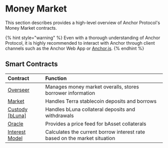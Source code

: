 # Money Market

This section describes provides a high-level overview of Anchor Protocol's Money Market contracts.

{% hint style="warning" %}
Even with a thorough understanding of Anchor Protocol, it is highly recommended to interact with Anchor through client channels such as the Anchor Web App or [Anchor.js](../../developers/anchor.js.md).
{% endhint %}

## Smart Contracts

| Contract | Function |
| :--- | :--- |
| [Overseer](overseer.md) | Manages money market overalls, stores borrower information |
| [Market](market.md) | Handles Terra stablecoin deposits and borrows |
| [Custody \[bLuna\]](custody-bluna-specific.md) | Handles bLuna collateral deposits and withdrawals |
| [Oracle](oracle.md) | Provides a price feed for bAsset collaterals |
| [Interest Model](interest-model.md) | Calculates the current borrow interest rate based on the market situation |

